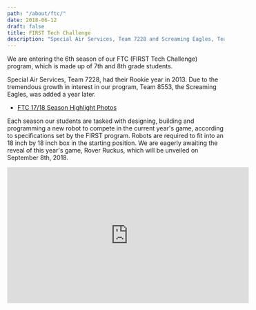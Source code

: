 ```yaml
---
path: "/about/ftc/"
date: 2018-06-12
draft: false
title: FIRST Tech Challenge
description: "Special Air Services, Team 7228 and Screaming Eagles, Team 8553 are our First Tech Challenge teams."
---
```


We are entering the 6th season of our FTC (FIRST Tech Challenge) program, which is made up of 7th and 8th grade students.
<!--more-->

Special Air Services, Team 7228, had their Rookie year in 2013.  Due to the tremendous growth in interest in our program, Team 8553, the Screaming Eagles, was added a year later.

- [FTC 17/18 Season Highlight Photos](https://photos.app.goo.gl/72AIxOVQhT3ACQZx1)

Each season our students are tasked with designing, building and programming a new robot to compete in the current year's game, according to specifications set by the FIRST program.  Robots are required to fit into an 18 inch by 18 inch box in the starting position.  We are eagerly awaiting the reveal of this year's game, Rover Ruckus, which will be unveiled on September 8th, 2018.


<iframe width="560" height="315" src="https://www.youtube.com/embed/EdhFVOQlbrk" frameborder="0" allow="autoplay; encrypted-media" allowfullscreen></iframe>